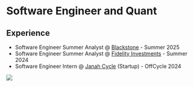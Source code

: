 # Software Engineer and Quant


## Experience
- Software Engineer Summer Analyst @ [Blackstone](https://www.blackstone.com/) - Summer 2025
- Software Engineer Summer Analyst @ [Fidelity Investments](https://www.fidelity.com/about-fidelity/our-company) - Summer 2024
- Software Engineer Intern @ [Janah Cycle](https://www.janahcycle.org/) (Startup) - OffCycle 2024  

  

![](https://komarev.com/ghpvc/?username=Emad-Eldin-G) 
